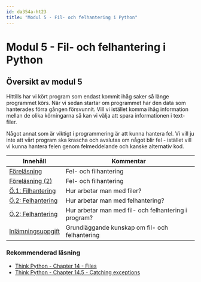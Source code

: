 ```yaml
---
id: da354a-ht23
title: "Modul 5 - Fil- och felhantering i Python"
---
```


# Modul 5 - Fil- och felhantering i Python

## Översikt av modul 5

Hittills har vi kört program som endast kommit ihåg saker så länge programmet körs. När vi sedan startar om programmet har den data som hanterades förra gången försvunnit. Vill vi istället komma ihåg information mellan de olika körningarna så kan vi välja att spara informationen i text-filer.

Något annat som är viktigt i programmering är att kunna hantera fel. Vi vill ju inte att vårt program ska krascha och avslutas om något blir fel - istället vill vi kunna hantera felen genom felmeddelande och kanske alternativ kod.

| Innehåll | Kommentar |
| --- | --- |
| [Föreläsning](../lecture) | Fel- och filhantering |
| [Föreläsning (2)](../lecture-2) | Fel- och filhantering |
| [Ö.1: Filhantering](../ex-1) | Hur arbetar man med filer? |
| [Ö.2: Felhantering](../ex-2) | Hur arbetar man med felhantering? |
| [Ö.2: Felhantering](../ex-3) | Hur arbetar man med fil- och felhantering i program? |
| [Inlämningsuppgift](../assignment) | Grundläggande kunskap om fil- och felhantering |

### Rekommenderad läsning

- [Think Python - Chapter 14 - Files](http://greenteapress.com/thinkpython2/html/thinkpython2015.html)
- [Think Python - Chapter 14.5 - Catching exceptions](http://greenteapress.com/thinkpython2/html/thinkpython2015.html#sec169)
